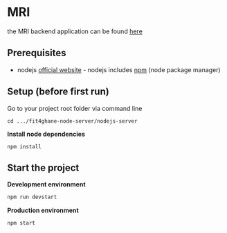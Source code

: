 # MRI

the MRI backend application can be found [here](https://repobruegge.in.tum.de/projects/IOS1819MRI/repos/ios1819mri-server/)

## Prerequisites

* nodejs [official website](https://nodejs.org/en/) - nodejs includes [npm](https://www.npmjs.com/) (node package manager)

## Setup (before first run)

Go to your project root folder via command line
```
cd .../fit4ghane-node-server/nodejs-server
```

**Install node dependencies**

```
npm install
```

## Start the project

**Development environment**
```bash
npm run devstart
```

**Production environment**
```bash
npm start
```
